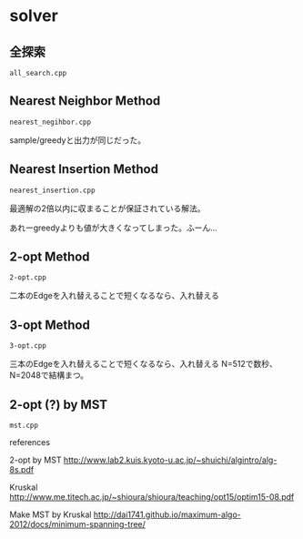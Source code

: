 # solver
## 全探索
`all_search.cpp`
## Nearest Neighbor Method
`nearest_negihbor.cpp`

sample/greedyと出力が同じだった。
## Nearest Insertion Method
`nearest_insertion.cpp`

最適解の2倍以内に収まることが保証されている解法。

あれーgreedyよりも値が大きくなってしまった。ふーん...

## 2-opt Method
`2-opt.cpp`

二本のEdgeを入れ替えることで短くなるなら、入れ替える

## 3-opt Method
`3-opt.cpp`

三本のEdgeを入れ替えることで短くなるなら、入れ替える
N=512で数秒、N=2048で結構まつ。

## 2-opt (?) by MST
`mst.cpp`

references

2-opt by MST
<http://www.lab2.kuis.kyoto-u.ac.jp/~shuichi/algintro/alg-8s.pdf>

Kruskal
<http://www.me.titech.ac.jp/~shioura/shioura/teaching/opt15/optim15-08.pdf>

Make MST by Kruskal
<http://dai1741.github.io/maximum-algo-2012/docs/minimum-spanning-tree/>
